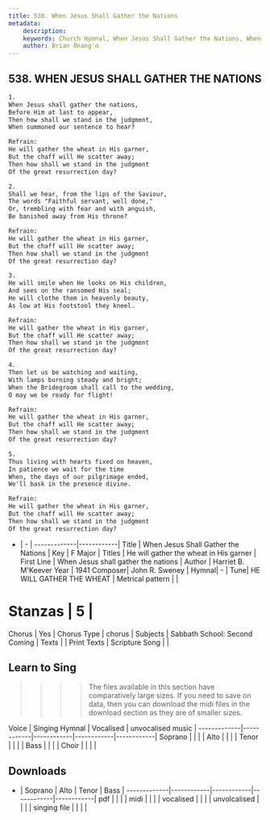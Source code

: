 ```yaml
---
title: 538. When Jesus Shall Gather the Nations
metadata:
    description: 
    keywords: Church Hymnal, When Jesus Shall Gather the Nations, When Jesus shall gather the nations, He will gather the wheat in His garner
    author: Brian Onang'o
---
```



## 538. WHEN JESUS SHALL GATHER THE NATIONS

```txt
1.
When Jesus shall gather the nations, 
Before Him at last to appear, 
Then how shall we stand in the judgment, 
When summoned our sentence to hear? 

Refrain:
He will gather the wheat in His garner, 
But the chaff will He scatter away; 
Then how shall we stand in the judgment 
Of the great resurrection day? 

2.
Shall we hear, from the lips of the Saviour, 
The words "Faithful servant, well done," 
Or, trembling with fear and with anguish, 
Be banished away from His throne? 

Refrain:
He will gather the wheat in His garner, 
But the chaff will He scatter away; 
Then how shall we stand in the judgment 
Of the great resurrection day? 

3.
He will smile when He looks on His children, 
And sees on the ransomed His seal; 
He will clothe them in heavenly beauty, 
As low at His footstool they kneel. 

Refrain:
He will gather the wheat in His garner, 
But the chaff will He scatter away; 
Then how shall we stand in the judgment 
Of the great resurrection day? 

4.
Then let us be watching and waiting, 
With lamps burning steady and bright; 
When the Bridegroom shall call to the wedding, 
O may we be ready for flight! 

Refrain:
He will gather the wheat in His garner, 
But the chaff will He scatter away; 
Then how shall we stand in the judgment 
Of the great resurrection day? 

5.
Thus living with hearts fixed on heaven, 
In patience we wait for the time 
When, the days of our pilgrimage ended, 
We'll bask in the presence divine.

Refrain:
He will gather the wheat in His garner, 
But the chaff will He scatter away; 
Then how shall we stand in the judgment 
Of the great resurrection day? 

```

- |   -  |
-------------|------------|
Title | When Jesus Shall Gather the Nations |
Key | F Major |
Titles | He will gather the wheat in His garner |
First Line | When Jesus shall gather the nations |
Author | Harriet B. M'Keever
Year | 1941
Composer| John R. Sweney |
Hymnal|  - |
Tune| HE WILL GATHER THE WHEAT |
Metrical pattern | |
# Stanzas | 5 |
Chorus | Yes |
Chorus Type | chorus |
Subjects | Sabbath School: Second Coming |
Texts |  |
Print Texts | 
Scripture Song |  |
  
## Learn to Sing

>>>> The files available in this section have comparatively large sizes. If you need to save on data, then you can download the midi files in the download section as they are of smaller sizes.

Voice |  Singing Hymnal | Vocalised | unvocalised music |
-------------|------------|------------|------------|------------|
Soprano | | | |
Alto | | | |
Tenor | | | |
Bass | | | |
Choir | | | |

## Downloads

- |  Soprano | Alto | Tenor | Bass |
-------------|------------|------------|------------|------------|
pdf | | | |
midi | | | |
vocalised | | | |
unvolcalised | | | |
singing file | | | |
  